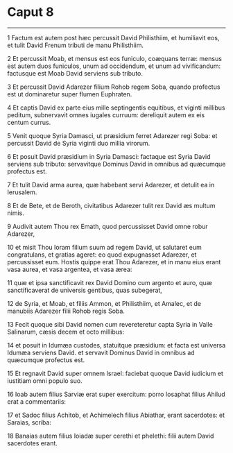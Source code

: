 # Caput 8

***

1 Factum est autem post hæc percussit David Philisthiim, et humiliavit eos, et tulit David Frenum tributi de manu Philisthiim.

2 Et percussit Moab, et mensus est eos funiculo, coæquans terræ: mensus est autem duos funiculos, unum ad occidendum, et unum ad vivificandum: factusque est Moab David serviens sub tributo.

3 Et percussit David Adarezer filium Rohob regem Soba, quando profectus est ut dominaretur super flumen Euphraten.

4 Et captis David ex parte eius mille septingentis equitibus, et viginti millibus peditum, subnervavit omnes iugales curruum: dereliquit autem ex eis centum currus.

5 Venit quoque Syria Damasci, ut præsidium ferret Adarezer regi Soba: et percussit David de Syria viginti duo millia virorum.

6 Et posuit David præsidium in Syria Damasci: factaque est Syria David serviens sub tributo: servavitque Dominus David in omnibus ad quæcumque profectus est.

7 Et tulit David arma aurea, quæ habebant servi Adarezer, et detulit ea in Ierusalem.

8 Et de Bete, et de Beroth, civitatibus Adarezer tulit rex David æs multum nimis.

9 Audivit autem Thou rex Emath, quod percussisset David omne robur Adarezer,

10 et misit Thou Ioram filium suum ad regem David, ut salutaret eum congratulans, et gratias ageret: eo quod expugnasset Adarezer, et percussisset eum. Hostis quippe erat Thou Adarezer, et in manu eius erant vasa aurea, et vasa argentea, et vasa ærea:

11 quæ et ipsa sanctificavit rex David Domino cum argento et auro, quæ sanctificaverat de universis gentibus, quas subegerat,

12 de Syria, et Moab, et filiis Ammon, et Philisthiim, et Amalec, et de manubiis Adarezer filii Rohob regis Soba.

13 Fecit quoque sibi David nomen cum revereteretur capta Syria in Valle Salinarum, cæsis decem et octo millibus:

14 et posuit in Idumæa custodes, statuitque præsidium: et facta est universa Idumæa serviens David. et servavit Dominus David in omnibus ad quæcumque profectus est.

15 Et regnavit David super omnem Israel: faciebat quoque David iudicium et iustitiam omni populo suo.

16 Ioab autem filius Sarviæ erat super exercitum: porro Iosaphat filius Ahilud erat a commentariis:

17 et Sadoc filius Achitob, et Achimelech filius Abiathar, erant sacerdotes: et Saraias, scriba:

18 Banaias autem filius Ioiadæ super cerethi et phelethi: filii autem David sacerdotes erant.

